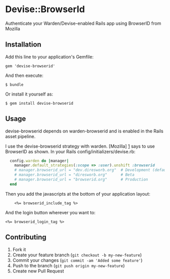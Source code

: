 # Devise::BrowserId

Authenticate your Warden/Devise-enabled Rails app using BrowserID from Mozilla

## Installation

Add this line to your application's Gemfile:

    gem 'devise-browserid'

And then execute:

    $ bundle

Or install it yourself as:

    $ gem install devise-browserid

## Usage

devise-browserid depends on warden-browserid and is enabled in the Rails
asset pipeline.

I use the devise-browserid strategy with warden. [Mozilla] [1] says to use
BrowserID as shown. In your Rails config/initializers/devise.rb:

```ruby
  config.warden do |manager|
    manager.default_strategies(:scope => :user).unshift :browserid
    # manager.browserid_url = "dev.diresworb.org"  # Development (default)
    # manager.browserid_url = "diresworb.org"      # Beta
    # manager.browserid_url = "browserid.org"      # Production
  end
```

Then you add the javascripts at the bottom of your application layout:
```erb
    <%= browserid_include_tag %>
```

And the login button wherever you want to:
```erb
<%= browserid_login_tag %>
```

[1]: https://developer.mozilla.org/en/BrowserID/Primary/Developer_tips
"Mozilla BrowserID Developer Tips"

## Contributing

1. Fork it
2. Create your feature branch (`git checkout -b my-new-feature`)
3. Commit your changes (`git commit -am 'Added some feature'`)
4. Push to the branch (`git push origin my-new-feature`)
5. Create new Pull Request
